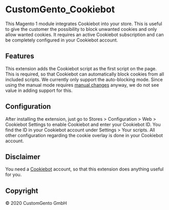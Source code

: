 # CustomGento_Cookiebot
This Magento 1 module integrates Cookiebot into your store. This is useful to give the customer the possibility to block unwanted cookies and only allow wanted cookies. It requires an active Cookiebot subscription and can be completely configured in your Cookiebot account.

## Features
This extension adds the Cookiebot script as the first script on the page. This is required, so that Cookiebot can automatically block cookies from all included scripts. We currently only support the auto-blocking mode. Since using the manual mode requires [manual changes](https://www.cookiebot.com/en/manual-implementation/) anyway, we do not see value in adding support for this.

## Configuration
After installing the extension, just go to Stores > Configuration > Web > Cookiebot Settings to enable Cookiebot and enter your Cookiebot ID. You find the ID in your Cookiebot account under Settings > Your scripts. All other configuration regarding the cookie overlay is done in your Cookiebot account.

## Disclaimer
You need a [Cookiebot](https://www.cookiebot.com/) account, so that this extension does anything useful for you.

## Copyright
&copy; 2020 CustomGento GmbH
